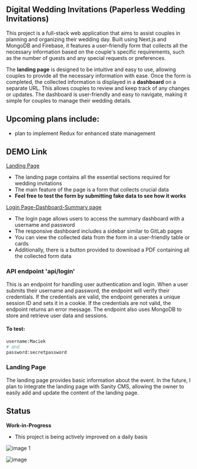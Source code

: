 ## Digital Wedding Invitations (Paperless Wedding Invitations)

This project is a full-stack web application that aims to assist couples in planning and organizing their wedding day. Built using Next.js and MongoDB and Firebase, it features a user-friendly form that collects all the necessary information based on the couple's specific requirements, such as the number of guests and any special requests or preferences.

The **landing page** is designed to be intuitive and easy to use, allowing couples to provide all the necessary information with ease. Once the form is completed, the collected information is displayed in a **dashboard** on a separate URL. This allows couples to review and keep track of any changes or updates. The dashboard is user-friendly and easy to navigate, making it simple for couples to manage their wedding details.

## Upcoming plans include:

- plan to implement Redux for enhanced state management
## DEMO Link

[Landing Page](https://ditialweddinginivitation.netlify.app/)

- The landing page contains all the essential sections required for wedding invitations
- The main feature of the page is a form that collects crucial data 
- **Feel free to test the form by submitting fake data to see how it works**

[Login Page-Dashboard-Summary page ](https://ditialweddinginivitation.netlify.app/login)

- The login page allows users to access the summary dashboard with a username and password
- The responsive dashboard includes a sidebar similar to GitLab pages
- You can view the collected data from the form in a user-friendly table or cards 
- Additionally, there is a button provided to download a PDF containing all the collected form data



### API endpoint 'api/login'

This is an endpoint for handling user authentication and login. When a user submits their username and password, the endpoint will verify their credentials. If the credentials are valid, the endpoint generates a unique session ID and sets it in a cookie. If the credentials are not valid, the endpoint returns an error message. The endpoint also uses MongoDB to store and retrieve user data and sessions.

#### To test:

```bash
username:Maciek
# and
password:secretpassword

```

### Landing Page

The landing page provides basic information about the event. In the future, I plan to integrate the landing page with Sanity CMS, allowing the owner to easily add and update the content of the landing page.

## Status

**Work-in-Progress**

- This project is being actively improved on a daily basis



![image 1](https://user-images.githubusercontent.com/47687566/199193895-4b9838a3-d3fb-462f-af01-13edae7478ff.jpg)

![image](https://user-images.githubusercontent.com/47687566/199197621-ba202f50-3ac1-4a63-9c3b-98489671487d.png)
